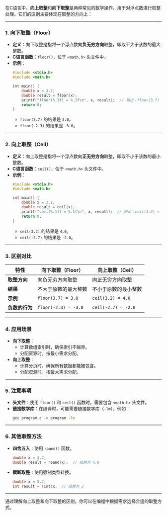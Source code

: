 ﻿
在C语言中，**向上取整**和**向下取整**是两种常见的数学操作，用于对浮点数进行取整处理。它们的区别主要体现在取整的方向上：

---

### **1. 向下取整（Floor）**
- **定义**：向下取整是指将一个浮点数向**负无穷方向**取整，即取不大于该数的最大整数。
- **C语言函数**：`floor()`，位于 `<math.h>` 头文件中。
- **示例**：
  ```c
  #include <stdio.h>
  #include <math.h>

  int main() {
      double x = 3.7;
      double result = floor(x);
      printf("floor(%.1f) = %.1f\n", x, result);  // 输出：floor(3.7) = 3.0
      return 0;
  }
  ```
  - `floor(3.7)` 的结果是 `3.0`。
  - `floor(-2.3)` 的结果是 `-3.0`。

---

### **2. 向上取整（Ceil）**
- **定义**：向上取整是指将一个浮点数向**正无穷方向**取整，即取不小于该数的最小整数。
- **C语言函数**：`ceil()`，位于 `<math.h>` 头文件中。
- **示例**：
  ```c
  #include <stdio.h>
  #include <math.h>

  int main() {
      double x = 3.2;
      double result = ceil(x);
      printf("ceil(%.1f) = %.1f\n", x, result);  // 输出：ceil(3.2) = 4.0
      return 0;
  }
  ```
  - `ceil(3.2)` 的结果是 `4.0`。
  - `ceil(-2.7)` 的结果是 `-2.0`。

---

### **3. 区别对比**
| **特性**       | **向下取整（Floor）**                  | **向上取整（Ceil）**                  |
|----------------|---------------------------------------|---------------------------------------|
| **取整方向**   | 向负无穷方向取整                      | 向正无穷方向取整                      |
| **结果**       | 不大于原数的最大整数                  | 不小于原数的最小整数                  |
| **示例**       | `floor(3.7) = 3.0`                   | `ceil(3.2) = 4.0`                    |
| **负数的行为** | `floor(-2.3) = -3.0`                 | `ceil(-2.7) = -2.0`                  |

---

### **4. 应用场景**
- **向下取整**：
  - 计算数组索引时，确保索引不越界。
  - 分配资源时，按最小需求分配。
- **向上取整**：
  - 计算分页时，确保所有数据都能被包含。
  - 分配资源时，按最大需求分配。

---

### **5. 注意事项**
- **头文件**：使用 `floor()` 和 `ceil()` 函数时，需要包含 `<math.h>` 头文件。
- **链接数学库**：在编译时，可能需要链接数学库（`-lm`），例如：
  ```bash
  gcc program.c -o program -lm
  ```

---

### **6. 其他取整方法**
- **四舍五入**：使用 `round()` 函数。
  ```c
  double x = 3.7;
  double result = round(x);  // 结果为 4.0
  ```
- **截断取整**：使用强制类型转换。
  ```c
  double x = 3.7;
  int result = (int)x;  // 结果为 3
  ```

---

通过理解向上取整和向下取整的区别，你可以在编程中根据需求选择合适的取整方式。
